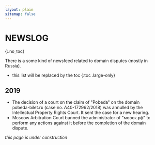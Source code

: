 ```yaml
---
layout: plain
sitemap: false
---
```


# NEWSLOG
{:.no_toc}

There is a some kind of newsfeed related to domain disputes (mostly in Russia).

* this list will be replaced by the toc
{:toc .large-only}

## 2019

* The decision of a court on the claim of "Pobeda" on the domain pobeda-bilet.ru (case no. A40-172962/2018) was annulled by the Intellectual Property Rights Court. It sent the case for a new hearing.
* Moscow Arbitration Court banned the administrator of "моэск.рф" to perform any actions against it before the completion of the domain dispute.

_this page is under construction_


[tag]: http://www.minddust.com/post/tags-and-categories-on-github-pages/
[migration]: docs/upgrade.md
[writing]: docs/writing.md
[scripts]: docs/scripts.md

[buy]: https://app.simplegoods.co/i/AQTTVBOE
[PRO-license]: licenses/PRO.md
[GPL-3.0]: licenses/GPL-3.0.md
